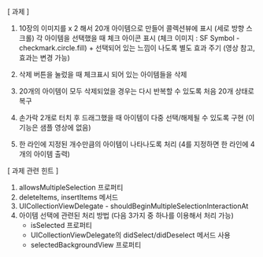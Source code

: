 [ 과제 ] 

1. 10장의 이미지를 x 2 해서 20개 아이템으로 만들어 콜렉션뷰에 표시 (세로 방향 스크롤) 각 아이템을 선택했을 때 체크 아이콘 표시 (체크 이미지 : SF Symbol - checkmark.circle.fill)  + 선택되어 있는 느낌이 나도록 별도 효과 주기 (영상 참고, 효과는 변경 가능) 

2.  삭제 버튼을 눌렀을 때 체크표시 되어 있는 아이템들을 삭제 

3. 20개의 아이템이 모두 삭제되었을 경우는 다시 반복할 수 있도록 처음 20개 상태로 복구 

4. 손가락 2개로 터치 후 드래그했을 때 아이템이 다중 선택/해제될 수 있도록 구현  (이 기능은 샘플 영상에 없음) 

5. 한 라인에 지정된 개수만큼의 아이템이 나타나도록 처리 (4를 지정하면 한 라인에 4개의 아이템 출력)

   

   

[ 과제 관련 힌트 ]

   1. allowsMultipleSelection 프로퍼티 
   2. deleteItems, insertItems 메서드 
   3. UICollectionViewDelegate - shouldBeginMultipleSelectionInteractionAt 
   4. 아이템 선택에 관련된 처리 방법 (다음 3가지 중 하나를 이용해서 처리 가능)
      * isSelected 프로퍼티
      * UICollectionViewDelegate의 didSelect/didDeselect 메서드 사용
      * selectedBackgroundView 프로퍼티
